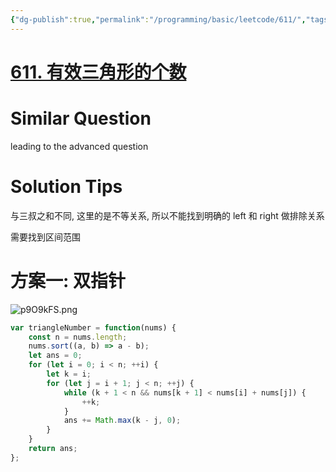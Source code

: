 ```yaml
---
{"dg-publish":true,"permalink":"/programming/basic/leetcode/611/","tags":["leetcode/pointer/double","leetcode/unsolved","leetcode/binary-search"]}
---
```



# [611. 有效三角形的个数](https://leetcode.cn/problems/valid-triangle-number/)

# Similar Question

leading to the advanced question

# Solution Tips

与三叔之和不同, 这里的是不等关系, 所以不能找到明确的 left 和 right 做排除关系

需要找到区间范围

# 方案一: 双指针

![p9O9kFS.png](https://s1.ax1x.com/2023/05/28/p9O9kFS.png)

```js
var triangleNumber = function(nums) {
    const n = nums.length;
    nums.sort((a, b) => a - b);
    let ans = 0;
    for (let i = 0; i < n; ++i) {
        let k = i;
        for (let j = i + 1; j < n; ++j) {
            while (k + 1 < n && nums[k + 1] < nums[i] + nums[j]) {
                ++k;
            }
            ans += Math.max(k - j, 0);
        }
    }
    return ans;
};
```
